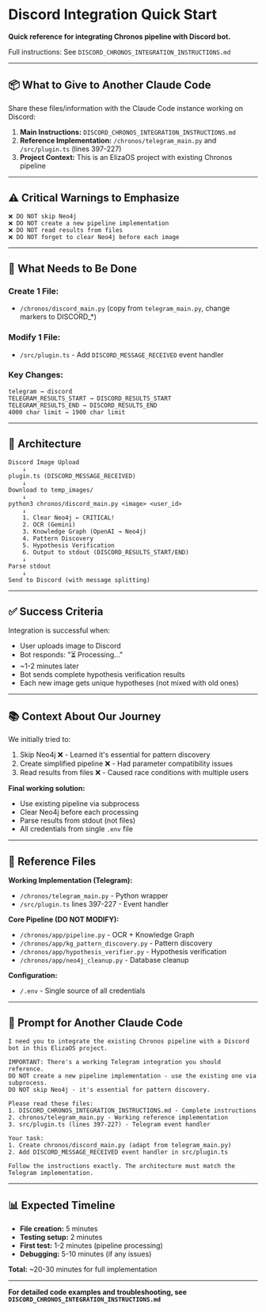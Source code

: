 # Discord Integration Quick Start

**Quick reference for integrating Chronos pipeline with Discord bot.**

Full instructions: See `DISCORD_CHRONOS_INTEGRATION_INSTRUCTIONS.md`

---

## 📦 What to Give to Another Claude Code

Share these files/information with the Claude Code instance working on Discord:

1. **Main Instructions:** `DISCORD_CHRONOS_INTEGRATION_INSTRUCTIONS.md`
2. **Reference Implementation:** `/chronos/telegram_main.py` and `/src/plugin.ts` (lines 397-227)
3. **Project Context:** This is an ElizaOS project with existing Chronos pipeline

---

## ⚠️ Critical Warnings to Emphasize

```
❌ DO NOT skip Neo4j
❌ DO NOT create a new pipeline implementation
❌ DO NOT read results from files
❌ DO NOT forget to clear Neo4j before each image
```

---

## 🎯 What Needs to Be Done

### **Create 1 File:**
- `/chronos/discord_main.py` (copy from `telegram_main.py`, change markers to DISCORD_*)

### **Modify 1 File:**
- `/src/plugin.ts` - Add `DISCORD_MESSAGE_RECEIVED` event handler

### **Key Changes:**
```
telegram → discord
TELEGRAM_RESULTS_START → DISCORD_RESULTS_START
TELEGRAM_RESULTS_END → DISCORD_RESULTS_END
4000 char limit → 1900 char limit
```

---

## 🚀 Architecture

```
Discord Image Upload
    ↓
plugin.ts (DISCORD_MESSAGE_RECEIVED)
    ↓
Download to temp_images/
    ↓
python3 chronos/discord_main.py <image> <user_id>
    ↓
    1. Clear Neo4j ← CRITICAL!
    2. OCR (Gemini)
    3. Knowledge Graph (OpenAI → Neo4j)
    4. Pattern Discovery
    5. Hypothesis Verification
    6. Output to stdout (DISCORD_RESULTS_START/END)
    ↓
Parse stdout
    ↓
Send to Discord (with message splitting)
```

---

## ✅ Success Criteria

Integration is successful when:
- User uploads image to Discord
- Bot responds: "⏳ Processing..."
- ~1-2 minutes later
- Bot sends complete hypothesis verification results
- Each new image gets unique hypotheses (not mixed with old ones)

---

## 📚 Context About Our Journey

We initially tried to:
1. Skip Neo4j ❌ - Learned it's essential for pattern discovery
2. Create simplified pipeline ❌ - Had parameter compatibility issues
3. Read results from files ❌ - Caused race conditions with multiple users

**Final working solution:**
- Use existing pipeline via subprocess
- Clear Neo4j before each processing
- Parse results from stdout (not files)
- All credentials from single `.env` file

---

## 🔗 Reference Files

**Working Implementation (Telegram):**
- `/chronos/telegram_main.py` - Python wrapper
- `/src/plugin.ts` lines 397-227 - Event handler

**Core Pipeline (DO NOT MODIFY):**
- `/chronos/app/pipeline.py` - OCR + Knowledge Graph
- `/chronos/app/kg_pattern_discovery.py` - Pattern discovery
- `/chronos/app/hypothesis_verifier.py` - Hypothesis verification
- `/chronos/app/neo4j_cleanup.py` - Database cleanup

**Configuration:**
- `/.env` - Single source of all credentials

---

## 💬 Prompt for Another Claude Code

```
I need you to integrate the existing Chronos pipeline with a Discord bot in this ElizaOS project.

IMPORTANT: There's a working Telegram integration you should reference.
DO NOT create a new pipeline implementation - use the existing one via subprocess.
DO NOT skip Neo4j - it's essential for pattern discovery.

Please read these files:
1. DISCORD_CHRONOS_INTEGRATION_INSTRUCTIONS.md - Complete instructions
2. chronos/telegram_main.py - Working reference implementation
3. src/plugin.ts (lines 397-227) - Telegram event handler

Your task:
1. Create chronos/discord_main.py (adapt from telegram_main.py)
2. Add DISCORD_MESSAGE_RECEIVED event handler in src/plugin.ts

Follow the instructions exactly. The architecture must match the Telegram implementation.
```

---

## 📊 Expected Timeline

- **File creation:** 5 minutes
- **Testing setup:** 2 minutes
- **First test:** 1-2 minutes (pipeline processing)
- **Debugging:** 5-10 minutes (if any issues)

**Total:** ~20-30 minutes for full implementation

---

**For detailed code examples and troubleshooting, see `DISCORD_CHRONOS_INTEGRATION_INSTRUCTIONS.md`**
